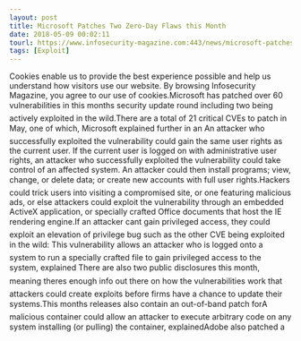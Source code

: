 ```yaml
---
layout: post
title: Microsoft Patches Two Zero-Day Flaws this Month
date: 2018-05-09 00:02:11
tourl: https://www.infosecurity-magazine.com:443/news/microsoft-patches-zero-day-flaws/
tags: [Exploit]
---
```

Cookies enable us to provide the best experience possible and help us understand how visitors use our website. By browsing Infosecurity Magazine, you agree to our use of cookies.Microsoft has patched over 60 vulnerabilities in this months security update round including two being actively exploited in the wild.There are a total of 21 critical CVEs to patch in May, one of which, Microsoft explained further in an An attacker who successfully exploited the vulnerability could gain the same user rights as the current user. If the current user is logged on with administrative user rights, an attacker who successfully exploited the vulnerability could take control of an affected system. An attacker could then install programs; view, change, or delete data; or create new accounts with full user rights.Hackers could trick users into visiting a compromised site, or one featuring malicious ads, or else attackers could exploit the vulnerability through an embedded ActiveX application, or specially crafted Office documents that host the IE rendering engine.If an attacker cant gain privileged access, they could exploit an elevation of privilege bug such as the other CVE being exploited in the wild: This vulnerability allows an attacker who is logged onto a system to run a specially crafted file to gain privileged access to the system, explained There are also two public disclosures this month, meaning theres enough info out there on how the vulnerabilities work that attackers could create exploits before firms have a chance to update their systems.This months releases also contain an out-of-band patch forA malicious container could allow an attacker to execute arbitrary code on any system installing (or pulling) the container, explainedAdobe also patched a 